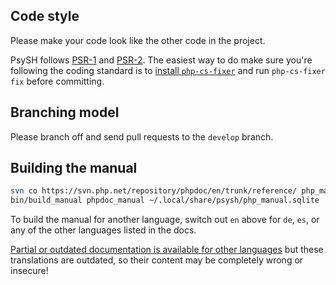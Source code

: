 ## Code style

Please make your code look like the other code in the project.

PsySH follows [PSR-1](http://php-fig.org/psr/psr-1/) and [PSR-2](http://php-fig.org/psr/psr-2/). The easiest way to do make sure you're following the coding standard is to [install `php-cs-fixer`](https://github.com/friendsofphp/php-cs-fixer) and run `php-cs-fixer fix` before committing.

## Branching model

Please branch off and send pull requests to the `develop` branch.

## Building the manual

```sh
svn co https://svn.php.net/repository/phpdoc/en/trunk/reference/ php_manual
bin/build_manual phpdoc_manual ~/.local/share/psysh/php_manual.sqlite
```

To build the manual for another language, switch out `en` above for `de`, `es`, or any of the other languages listed in the docs.

[Partial or outdated documentation is available for other languages](http://www.php.net/manual/help-translate.php) but these translations are outdated, so their content may be completely wrong or insecure!
